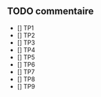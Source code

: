## TODO commentaire

- [] TP1
- [] TP2
- [] TP3
- [] TP4
- [] TP5
- [] TP6
- [] TP7
- [] TP8
- [] TP9
